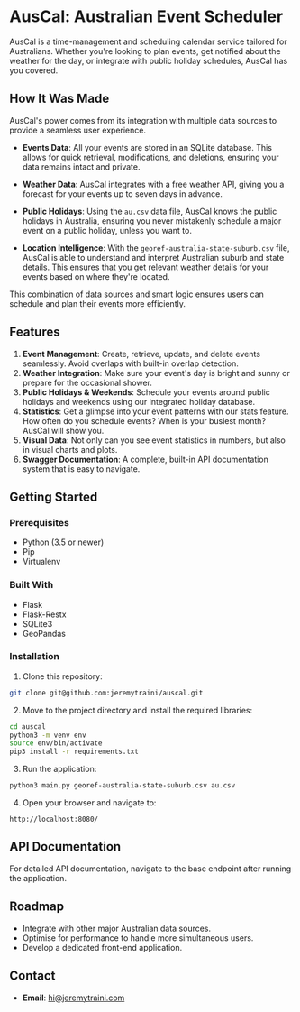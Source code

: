 # AusCal: Australian Event Scheduler

AusCal is a time-management and scheduling calendar service tailored for Australians. Whether you're looking to plan events, get notified about the weather for the day, or integrate with public holiday schedules, AusCal has you covered.

## How It Was Made

AusCal's power comes from its integration with multiple data sources to provide a seamless user experience. 

- **Events Data**: All your events are stored in an SQLite database. This allows for quick retrieval, modifications, and deletions, ensuring your data remains intact and private.
  
- **Weather Data**: AusCal integrates with a free weather API, giving you a forecast for your events up to seven days in advance.

- **Public Holidays**: Using the `au.csv` data file, AusCal knows the public holidays in Australia, ensuring you never mistakenly schedule a major event on a public holiday, unless you want to.

- **Location Intelligence**: With the `georef-australia-state-suburb.csv` file, AusCal is able to understand and interpret Australian suburb and state details. This ensures that you get relevant weather details for your events based on where they're located.

This combination of data sources and smart logic ensures users can schedule and plan their events more efficiently.


## Features
1. **Event Management**: Create, retrieve, update, and delete events seamlessly. Avoid overlaps with built-in overlap detection.
2. **Weather Integration**: Make sure your event's day is bright and sunny or prepare for the occasional shower.
3. **Public Holidays & Weekends**: Schedule your events around public holidays and weekends using our integrated holiday database.
4. **Statistics**: Get a glimpse into your event patterns with our stats feature. How often do you schedule events? When is your busiest month? AusCal will show you.
5. **Visual Data**: Not only can you see event statistics in numbers, but also in visual charts and plots.
6. **Swagger Documentation**: A complete, built-in API documentation system that is easy to navigate.

## Getting Started

### Prerequisites
- Python (3.5 or newer)
- Pip
- Virtualenv

### Built With
- Flask
- Flask-Restx
- SQLite3
- GeoPandas

### Installation

1. Clone this repository:
```bash
git clone git@github.com:jeremytraini/auscal.git
```

2. Move to the project directory and install the required libraries:
```bash
cd auscal
python3 -m venv env
source env/bin/activate
pip3 install -r requirements.txt
```

3. Run the application:
```bash
python3 main.py georef-australia-state-suburb.csv au.csv 
```

4. Open your browser and navigate to:
```
http://localhost:8080/
```

## API Documentation

For detailed API documentation, navigate to the base endpoint after running the application.

## Roadmap

- Integrate with other major Australian data sources.
- Optimise for performance to handle more simultaneous users.
- Develop a dedicated front-end application.

## Contact

- **Email**: hi@jeremytraini.com

